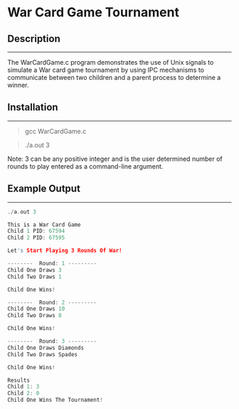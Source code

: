 # War Card Game Tournament

## Description 
- - -
The WarCardGame.c program demonstrates the use of Unix signals to simulate a War card game tournament by using IPC mechanisms to communicate between two children and a parent process to determine a winner.


## Installation
- - -
> gcc WarCardGame.c

> ./a.out 3

Note: 3 can be any positive integer and is the user determined number of rounds to play entered as a command-line argument.


## Example Output
- - - 
```C
./a.out 3        

This is a War Card Game
Child 1 PID: 67594 
Child 2 PID: 67595 

Let's Start Playing 3 Rounds Of War!

--------  Round: 1 ---------
Child One Draws 3
Child Two Draws 1

Child One Wins!

--------  Round: 2 ---------
Child One Draws 10 
Child Two Draws 8

Child One Wins!

--------  Round: 3 ---------
Child One Draws Diamonds
Child Two Draws Spades

Child One Wins!

Results
Child 1: 3
Child 2: 0
Child One Wins The Tournament!
```